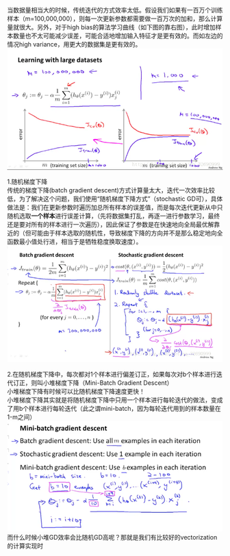 当数据量相当大的时候，传统迭代的方式效率太低。假设我们如果有一百万个训练样本（m=100,000,000），则每一次更新参数都需要做一百万次的加和，那么计算量就很大。另外，对于high bias的算法学习曲线（如下图的靠右图），此时增加样本数量也不太可能减少误差，可能合适地增加输入特征才是更有效的。而如左边的情况high variance，用更大的数据集是更有效的。  
![](/机器学习/images/99.png)

1.随机梯度下降  
传统的梯度下降\(batch gradient descent\)方式计算量太大，迭代一次效率比较低，为了解决这个问题，我们使用“随机梯度下降方式”（stochastic GD可），具体做法是：我们在更新参数时遍历加总所有样本的误差值，而是每次迭代更新从中只随机选取**一个样本**进行误差计算，（先将数据集打乱，再逐一进行参数学习，最终还是要对所有的样本进行一次遍历），因此保证了参数是在快速地向全局最优解靠近的（但可能由于样本选取的随机性，导致梯度下降的方向并不是那么稳定地向全函数最小值处行进，相当于是牺牲稳度换取速度）。  
![](/机器学习/images/103.png)

2.在随机梯度下降中，每次都对1个样本进行偏差订正，如果每次对b个样本进行迭代订正，则叫小堆梯度下降（Mini-Batch Gradient Descent）  
小堆梯度下降有时候可以比随机梯度下降速度更快！  
小堆梯度下降其实就是将随机梯度下降中只用一个样本进行每轮迭代的做法，变成了用b个样本进行每轮迭代（此之谓mini-batch，因为每轮迭代用到的样本数量在1-m之间）  
![](/机器学习/images/104.png)  
而什么时候小堆GD效率会比随机GD高呢？那就是我们有比较好的vectorization的计算实现时

